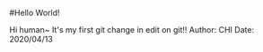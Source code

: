 #Hello World!


Hi human~
It's my first git change in edit on git!!
Author: CHI
Date:   2020/04/13


